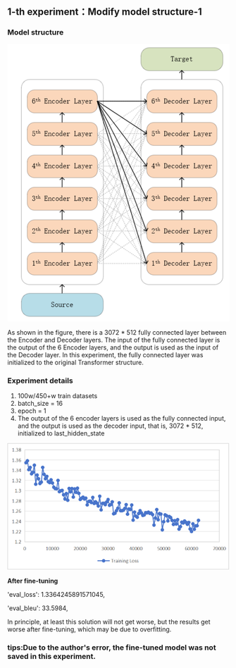 ## 1-th experiment：Modify model structure-1

### Model structure

<div align="center"> <img src="./1th_structure.png"/> </div>

As shown in the figure, there is a 3072 * 512 fully connected layer between the Encoder and Decoder layers. The input of the fully connected layer is the output of the 6 Encoder layers, and the output is used as the input of the Decoder layer. In this experiment, the fully connected layer was initialized to the original Transformer structure.

### Experiment details

1. 100w/450+w train datasets
2. batch_size = 16
3. epoch = 1
4. The output of the 6 encoder layers is used as the fully connected input, and the output is used as the decoder input, that is, 3072 * 512, initialized to last_hidden_state 

<img src="TrainingLoss.png"/>


__After fine-tuning__

'eval_loss': 1.3364245891571045, 

'eval_bleu': 33.5984,

In principle, at least this solution will not get worse, but the results get worse after fine-tuning, which may be due to overfitting. 

### tips:Due to the author's error, the fine-tuned model was not saved in this experiment.
